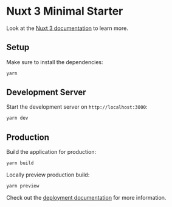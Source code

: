 # Nuxt 3 Minimal Starter

Look at the [Nuxt 3 documentation](https://nuxt.com/docs/getting-started/introduction) to learn more.

## Setup

Make sure to install the dependencies:

```bash
yarn
```

## Development Server

Start the development server on `http://localhost:3000`:

```bash
yarn dev
```

## Production

Build the application for production:

```bash
yarn build
```

Locally preview production build:

```bash
yarn preview
```

Check out the [deployment documentation](https://nuxt.com/docs/getting-started/deployment) for more information.
